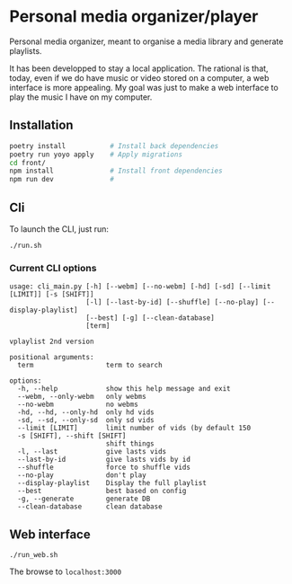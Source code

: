 # Personal media organizer/player

Personal media organizer, meant to organise
a media library and generate playlists.

It has been developped to stay a local application.
The rational is that, today, even if we do have music or video stored
on a computer, a web interface is more appealing.
My goal was just to make a web interface to play the music I have on
my computer.

## Installation

```sh
poetry install           # Install back dependencies
poetry run yoyo apply    # Apply migrations
cd front/
npm install              # Install front dependencies
npm run dev              # 
```

## Cli

To launch the CLI, just run:

```
./run.sh
```

### Current CLI options

```
usage: cli_main.py [-h] [--webm] [--no-webm] [-hd] [-sd] [--limit [LIMIT]] [-s [SHIFT]]
                   [-l] [--last-by-id] [--shuffle] [--no-play] [--display-playlist]
                   [--best] [-g] [--clean-database]
                   [term]

vplaylist 2nd version

positional arguments:
  term                  term to search

options:
  -h, --help            show this help message and exit
  --webm, --only-webm   only webms
  --no-webm             no webms
  -hd, --hd, --only-hd  only hd vids
  -sd, --sd, --only-sd  only sd vids
  --limit [LIMIT]       limit number of vids (by default 150
  -s [SHIFT], --shift [SHIFT]
                        shift things
  -l, --last            give lasts vids
  --last-by-id          give lasts vids by id
  --shuffle             force to shuffle vids
  --no-play             don't play
  --display-playlist    Display the full playlist
  --best                best based on config
  -g, --generate        generate DB
  --clean-database      clean database

```

## Web interface

```
./run_web.sh
```

The browse to `localhost:3000`
